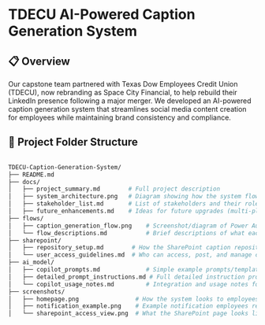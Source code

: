 # TDECU AI-Powered Caption Generation System

## 📋 Overview

Our capstone team partnered with Texas Dow Employees Credit Union (TDECU), now rebranding as Space City Financial, to help rebuild their LinkedIn presence following a major merger.
We developed an AI-powered caption generation system that streamlines social media content creation for employees while maintaining brand consistency and compliance.

## 📁 Project Folder Structure

```graphql

TDECU-Caption-Generation-System/
├── README.md
├── docs/
│   ├── project_summary.md        # Full project description 
│   ├── system_architecture.png   # Diagram showing how the system flows 
│   ├── stakeholder_list.md       # List of stakeholders and their roles
│   ├── future_enhancements.md    # Ideas for future upgrades (multi-platform, analytics, A/B testing)
├── flows/
│   ├── caption_generation_flow.png    # Screenshot/diagram of Power Automate flow
│   └── flow_descriptions.md           # Brief descriptions of what each flow does
├── sharepoint/
│   ├── repository_setup.md        # How the SharePoint caption repository was set up
│   └── user_access_guidelines.md  # Who can access, post, and manage captions
├── ai_model/
│   ├── copilot_prompts.md             # Simple example prompts/templates used
│   ├── detailed_prompt_instructions.md # Full detailed instruction prompt fed into Copilot
│   └── copilot_usage_notes.md         # Integration and usage notes for Copilot Studio AI Agent
├── screenshots/
│   ├── homepage.png                # How the system looks to employees
│   ├── notification_example.png    # Example notification employees receive
│   └── sharepoint_access_view.png  # What the SharePoint page looks like

```


